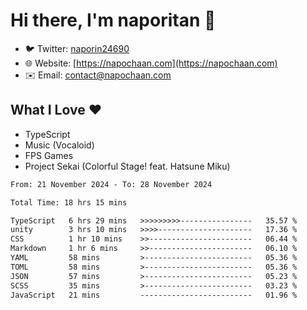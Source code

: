 # Hi there, I'm naporitan 👋

- 🐦 Twitter: [naporin24690](https://twitter.com/naporin24690)
- 🌐 Website: [https://napochaan.com](https://napochaan.com)
- ✉️ Email: [contact@napochaan.com](mailto:contact@napochaan.com)

## What I Love ❤️
- TypeScript
- Music (Vocaloid)
- FPS Games
- Project Sekai (Colorful Stage! feat. Hatsune Miku)

<!--START_SECTION:waka-->

```txt
From: 21 November 2024 - To: 28 November 2024

Total Time: 18 hrs 15 mins

TypeScript   6 hrs 29 mins   >>>>>>>>>----------------   35.57 %
unity        3 hrs 10 mins   >>>>---------------------   17.36 %
CSS          1 hr 10 mins    >>-----------------------   06.44 %
Markdown     1 hr 6 mins     >>-----------------------   06.10 %
YAML         58 mins         >------------------------   05.36 %
TOML         58 mins         >------------------------   05.36 %
JSON         57 mins         >------------------------   05.23 %
SCSS         35 mins         >------------------------   03.23 %
JavaScript   21 mins         -------------------------   01.96 %
```

<!--END_SECTION:waka-->


